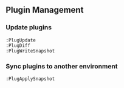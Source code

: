 ## Plugin Management

### Update plugins

```
:PlugUpdate
:PlugDiff
:PlugWriteSnapshot
```

### Sync plugins to another environment

```
:PlugApplySnapshot
```

